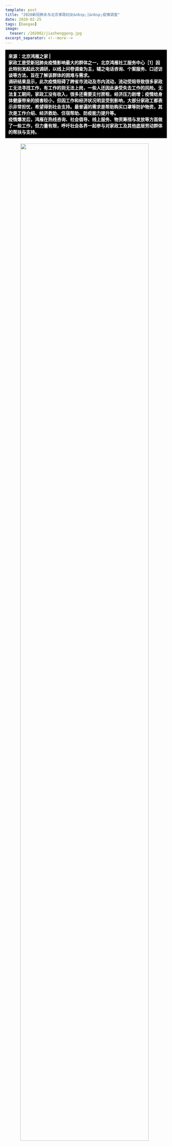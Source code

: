 ```yaml
---
template: post
title: "2020新冠肺炎与北京家政妇女&nbsp;|&nbsp;疫情调查"
date: 2020-02-25
tags: [baogao]
image:
  teaser: /202002/jiazhenggong.jpg
excerpt_separator: <!--more-->
---
```


<div style="width:98%;padding:10px;background-color:black;color:white;margin:0;">
<strong>來源：北京鸿雁之家 |<br>家政工是受新冠肺炎疫情影响最大的群体之一，北京鸿雁社工服务中心［1］因此特别发起此次调研，以线上问卷调查为主，辅之电话咨询、个案服务、口述访谈等方法，旨在了解该群体的困难与需求。<br>调研结果显示，此次疫情阻碍了跨省市流动及市内流动，流动受阻导致很多家政工无法寻找工作，有工作的则无法上岗，一些人还因此承受失去工作的风险。无法复工期间，家政工没有收入，很多还需要支付房租，经济压力剧增；疫情给身体健康带来的损害较小，但因工作和经济状况明显受到影响，大部分家政工都表示非常担忧，希望得到社会支持。最普遍的需求是帮助购买口罩等防护物资，其次是工作介绍、经济救助、住宿帮助、防疫能力提升等。<br>疫情爆发后，鸿雁在热线咨询、社会倡导、线上服务、物资筹措与发放等方面做了一些工作，但力量有限，呼吁社会各界一起参与对家政工及其他底层劳动群体的帮扶与支持。</strong>

<br>
</div>

<br>

<div style="text-align:center"><img src="/images/202002/jiazhenggong.jpg" width="90%"></div>

2020年1月中旬，武汉爆发新冠肺炎疫情。在春节返乡大潮的助推下，疫情迅速蔓延到全国。很多地区，特别是人口流动大省，立即采取限制交通、禁止聚集、延迟复工、（半）强制隔离等措施。在这样的形势下，疫情不仅直接威胁人们的身心健康，还直接影响人们的居家生活与人际交往，此外，疫情对部分行业的巨大冲击还将迁延到相关从业者的职业发展与经济处境上。

<h3>一、发起调查的初衷</h3>

中国有超过3500万的家政工［2］。源于家政工作的特性，家政工应该是受疫情影响最明显的群体之一。第一，除春节前后的跨省市流动之外，在每日工作里，很多家政工还需要在住处与雇主家之间流动，因此，疫情对道路交通和人际交往的限制将妨碍家政工寻找及维系工作。第二，城市家庭购买家政服务的意愿直接受其经济能力影响，在疫情对很多行业形成巨大打击的背景下，家政工的就业机会与工资水平也可能受到冲击。第三，疫情促使人们更关注日常生活中的健康问题，由于家政工负责雇主家庭日常生活的某些部分，雇主就很有可能对家政服务提出更高要求。

家政工不仅是受疫情影响最明显的群体之一，而且也是所有受影响群体中最弱势者之一。在中国，约有90%［3］的家政工无法签订劳动合同，因而不受《劳动合同法》保障［4］，在疫情的广泛影响下，其工作权益相对更易受到损害。与此同时，中国的家政工几乎都是女性，大部分来自农村、年龄偏大、学历较低，离开家乡后，其内外资源和支持网络更为缺乏，很难有效维护自身那么权益。

作为长期服务在京家政工的公益组织，北京鸿雁社工服务中心（下称“鸿雁”）特别关心疫情对家政工的实际影响，希望了解她们的困难和需求，据此，提供有针对性的帮助，协助她们度过疫情难关。基于这一初衷，鸿雁发起了此次调查。

### 二 、调查设计与设施

此次调查以线上问卷为主、电话访谈为辅。受访对象为在北京从事家政工作的家政工。由于目标聚焦且时间紧迫，调研组设计了一份由9道题组成的简短问卷，主要了解家政工在疫情期间的流动状况、工作状况、身心状况，及主要需求。

问卷从2020年2月5日晚上上线，主要在鸿雁的公众号、微信群及个人朋友圈进行推送，于2月10日晚上关闭填写通道，共回收90份有效问卷。问卷填写者都是女性，来自全国13个省/自治区的52个市/县。按人数降序排列，受访者主要来自山西、河南、甘肃，其次是四川、黑龙江、河北和陕西等。受访者的户籍分布很广，并与北京家政工来源的实际分布相符。这表明，此次调查分析的结果能在一定程度上反映北京家政工群体的相关情况。

![](https://i.imgur.com/GOrTTNU.jpg)

此外，在问卷调查前后，鸿雁还面向家政工群体开展了一系列与疫情相关的活动，其中，线上活动2类、电话咨询25个、个案服务3个、一对一口述访谈6个［5］。所得资料充实了问卷分析结果，较为真切地展现了疫情对北京家政工的影响，为鸿雁制定后续支持方案提供了可靠基础。

需要注意的是，由于调查内容比较简单，并且疫情及相关政策均处于不断变化中，此次调查的结果仅供公益同行或其他感兴趣的组织和个人参考，希望起到抛砖引玉的作用。未来，鸿雁将持续且更深入地关注疫情对家政工群体的影响。

### 三 、调查数据简析

本报告从四个方面呈现此次调查的结果：第一，疫情对家政工流动的影响；第二，疫情对家政工作的影响；第三，疫情对家政工身心的影响；第四，疫情引发的主要需求。

1. 疫情对家政工流动的影响

春节是中国人合家团圆、访亲会友的黄金时段，对于背井离乡、家有老小打工者来说，情况更是如此。北京家政工基本都是外来人口，其中绝大部分属于跨省流动。受访者户籍分布证实了这一点。按往常经验，留在北京过年的家政工会很少，但调查显示，今年春节期间，有37.8%（34人）的受访者未曾离开北京。显然，新冠肺炎疫情打破了很多家政工的返乡计划，她们被迫留在北京与雇主家庭一起过年，或者隔离在北京的自租房里过年。

![](https://i.imgur.com/GOrTTNU.jpg)

填写问卷时，有54.4%（49人）的受访者人在北京，其中，离开后又返京的有15人。也就是说，过年期间离开过北京的56人里，受访时已回京的约占1/4。按往年情况，家政工一般会在春节假期结束前后即回京找工作或者开始工作，但今年，尽管假期延长至2月2日，截至填写问卷时，仍有3/4尚未回京。显然，疫情迫使很多家政工改变了返京安排。据后文分析，防疫隔离、出行困难等是很多人尚未返京的主要原因。

![](https://i.imgur.com/kqfayi9.jpg)

从上述情况看，疫情对家政工的跨省市流动产生了影响。根据调查，疫情对家政工的在地流动也有影响。在90个受访者里，只有2人认为疫情对出行没有影响。疫情对出行的影响体现在：因强制隔离或自我隔离的防疫措施，64.4%的人极少出门；因地方政府采取封路、减少或暂停公交等措施，11.1%的人感觉即便能出门，出行过程也比较困难；因地方政府采取封村、封小区等措施，17.8%的人感觉即便能顺利出行，也很难到达目的地。

![](https://i.imgur.com/1PVPX4H.jpg)

2. 疫情对家政工作的影响

在90名受访者中，54.4%（49人）有确定工作，其中绝大部分是延续年前的工作合约；27.8%的人要找家政工作但还没开始找，另外有11.1%已经在找，但还没找到；此外，6.7%（6人）决定暂不继续从事家政工作。截至调查时，春节假期已结束一周左右，在需要找家政工作的35人里，有71.4%（25人）还没开始找，这种状况也异于往年，可以推测，疫情造成的负面影响妨碍了家政工及时找工作。

![](https://i.imgur.com/wQfm2bJ.jpg)

按流动情况做分类比较（见下表）可以发现，过年期间留在北京的家政工有52.9%延续年前工作，尽管打算继续从事家政业但尚无工作的人也不少，但其中正在找工作的比例很高，达到75%；离京后又返京的家政工有确定工作的比例更高，包括延续年前工作以及找到新工作的，占80%，根据访谈，她们在疫情高峰期冒风险回京的主要原因之一是回应雇主需求以防失去工作；在尚未返京且打算继续从事家政行业的受访者里，超过一半人（51.2%，19人）没有工作，并且几乎都未开始找工作（94.7%），这与过年期间留京家政工的状况很不同，这说明，是否在京对能否找工作有很大影响，因此，疫情对跨省市流动的阻碍是很多家政工无法开始找工作的重要原因。

![](https://i.imgur.com/5RaaSHu.jpg)

值得注意的是，在尚未返京的受访者里，尽管42.1%表示有确定工作，但疫情及防疫政策的变化会带来很大的不确定性。由于约90%的家政工不受《劳动法》保护，如果不能及时返京、不能及时开始工作或者疫情导致其他问题，她们随时有可能失去工作，并且难以得到补偿。上表显示，在87个注明了目前住处的受访者里，48人有工作；下表显示，在这87人里，有13人因疫情失去工作；即，原本约61人有工作，但每五个人里至少有一人因疫情失去了工作。

从下表看，在87人里，有95.4%（83人）觉得疫情对工作状况有影响，除“失去了原有的工作”之外，疫情产生的影响还体现在其他很多维度。按流动情况分类比较，疫情对家政工作最普遍的影响是导致一段时间无法开工，而这段时间的长短基本取决于疫情及相关政策的走向。

![](https://i.imgur.com/3qIzfdq.jpg)

过年期间未曾离开北京的家政工大部分已经工作了一段时间或者已经找了一段时间的工作，她们相对更全面且更深入地体验到了疫情的实际影响。除“有较长一段时间无法去工作”外，同等明显的影响是“雇主对工作的要求更高了”，其次是“工作更难找了”，也有一些人因疫情“失去了原有的工作”，或者感觉到“工资更难提高了”以及“工作所需的交通成本提高了”。

返京不久的家政工也感受到了疫情带来的各方面影响，其中最明显的是“雇主对工作的要求更高了”；而尚未返京的家政工虽然离打工地很远，且大部分还没确定工作，但她们也感受到了各方面的影响，最明显的是“工作更难找了”。

几个问卷填写者简述的情况能大致反映疫情对家政工作的影响：

“今天刚到北京，雇主让隔离五天，并且感觉雇主对工作的要求更高了。”

“目前住在北京的自租房里，雇主要我隔离，啥时候上班得看雇主怎么说。”

“目前在北京，以前的工作因疫情没法继续了，不知何时才能找到新工作。”

“目前住在雇主家，每天要工作15个小时，很累，但雇主不让外出休闲，怕带回病毒。”

3 .疫情对家政工身心的影响

在90个受访者里，有57.8%的人觉得疫情对自己的身体状况完全没有影响，觉得有很大影响的占16.7%（15人）。鸿雁抽选了几位觉得对身体影响大的受访者做后续追访，大多表示，疫情并没直接损害身体，但由于运动少而身体僵硬，所以主观觉得疫情对身体的影响很大。根据鸿雁掌握的情况，至今尚未听说有家政工感染新冠肺炎病毒；此外，疫情对很多人的身体健康产生较大影响的方式是，因隔离、封路、封村、封小区等措施，出现其他病痛的人很难得到及时医治，也难以买到药物。

![](https://i.imgur.com/GGU4L3C.jpg)

从流动情况分类比较（见下表）看，受访时在京的家政工有约40%表示疫情对身体状况有很大影响或有些影响，这一比例是尚未返京受访者的2倍。为何出现这样的差异？可合理推测的原因包括：第一，城市的隔离措施更严、家政工租住的房子都比较狭小、在京隔离时往往缺乏家人陪伴，因此隔离期间容易感觉难受；第二，很多在京受访者疫情期间留在雇主家工作，为了防疫，雇主会提高工作要求、禁止外出，因此工作量增加，并难以得到休息，从而影响身体状况。

![](https://i.imgur.com/CjKkGV3.jpg)

与疫情带来的身体影响相反，疫情带来的心理影响非常明显。只有5.6%的受访者对疫情完全不担忧或者不太担忧，非常担忧的占55.6%，有些担忧的占33.3%。根据问卷及访谈，受访者的担忧主要不是因为疫情会影响身体健康，而是原因疫情会影响工作，进而影响经济收入和基本生存。一个受访者说：“因为疫情，以前的工作丢了，目前正在发愁房租和生活费，不知道路在何方。”

![](https://i.imgur.com/ekUrwGW.jpg)

很多家政工是家里的经济支柱，但她们普遍缺乏资源和市场竞争力，也缺少法律保护，所以，当疫情导致工作更难获得和维持，以至于很长一段时间无法工作、没有收入时，家政工及其家庭的基本生活就会直接受影响。

按流动情况做分类比较（见下表），过年期间未曾离京、离开后又回京、尚未返京的这三类受访者对疫情表示担忧的比例都很高，其中，离开后又回京的受访者100%都比较担忧，高出其他两类约13个百分点。返京组担忧程度最高的原因与其处境相关。返京组尽管大部分确定了工作，但还处于自我隔离或强制隔离状态，隔离期间基本没有收入，很多人还需要支付房租，此外，返京后就脱离了家人的情感支持，而隔离期还会给工作带来很多变数，因此，相较于有很多人已经开始工作的未曾离京组，以及有家人陪伴且无房租压力的尚未返京组，返京组确实在情感、经济、工作等方面承受着更大压力。

![](https://i.imgur.com/4yKbAwT.jpg)

4. 疫情引发的主要需求

根据前文分析，绝大部分受访者对疫情比较担忧，其原因是，此次疫情的发展趋势尚难预测，政府的相关政策也会发生很多变化，如果疫情继续，隔离、封禁等措施不变，很多家政工会长时间无法工作，从而经济压力将持续加重，此外，有工作但尚未上岗的人会担心丢掉工作，没工作的人会发现找工作的难度明显加大，有工作且已上岗的人则发现雇主提高了工作要求，工作压力增大。

下列条形图显示，受访者的求助需求与她们的担忧相符。在90个受访者里，暂不需要帮助的人很少，占3.3%；需要心理/情绪疏导方面帮助的也较少，占8.9%；绝大部分的需求都与工作和经济相关。

![](https://i.imgur.com/dWu6xQi.jpg)

约一半人希望在购买口罩等防护物资上获得帮助。使用口罩等防护物资不仅是预防感染的重要措施，也是政府或雇主的硬性要求。就目前而言，如果不戴口罩，就不能搭乘公共交通，也就无法返京，无法出门寻找或开展工作。但是，口罩等物资在疫情爆发后迅速成了稀缺品，国内外都缺货，而家政工人脉有限，使用网络购物平台的技术也有限，因此，帮助购买这些物质成为她们最普遍的需求。

需要工作介绍帮助以及需要经济帮助的受访者均占1/3。疫情导致无工作的人难以找到工作、有工作的人因自我隔离或强制隔离而无法上岗，因此大部分人会有较长时间无法工作。对于家政工来说，没有工作就没有收入。即便对于有确定工作但被政府或雇主要求隔离而无法上岗的人，由于缺乏法律保护，隔离期间基本没有工资，也得不到补偿。较长时间没收入，同时很多人在此期间还需要承担房租等费用，这确实会给家政工中的贫困者带来难以承受的经济压力。帮助介绍工作既能直接回应家政工疫情期间难找工作的问题，也是对其中的贫困者间接提供经济援助的方式。

有1/4的受访者希望在住宿问题上获得帮助。住宿问题也是家政工在疫情期间比较容易遇到的问题。对于住家家政工，除非疫情期间未有中断工作，否则，雇主会要求她们自我隔离，但她们一般没有自租房，很多雇主也没有条件提供隔离房，这部分家政工就面临寻找临时住所的问题。对于非住家家政工，她们一般有自租房，但疫情期间，有些地方禁止非业主返回住所，这部分人就需要寻找临时住所，或者另外租房。正因为疫情期间村、街及小区对外来人口防控很严，找住所或租房都很困难。大部分家政工在北京无亲无故，无处投靠，因此，遇到住宿问题时就需要社会提供帮助。

希望获得防疫知识和技能的受访者也接近1/4，可以推测，她们一方面是为了让自己能够更科学地预防传染病毒，另一方面也是为了回应雇主的需求。疫情爆发后，很多雇主对家政工提高了工作要求，这些要求大多与防疫有关系。

![](https://i.imgur.com/WhRYhuW.jpg)

对流动情况做分类比较（见上表），可以发现，不管是未曾离京组、离开后的返京组，还是尚未返京组，帮助购买口罩等防护物资确实是最大的需求，相对来说，也是最急迫、最基础的需求。对于不同组别，其他需求的普遍程度略有不同，但主要的几项需求均占有一定比例。特别是未曾离京组，这些需求的比例相差不大，随着更多人返京，预计短期内也会呈现类似的需求结构，即，对购买防护物质、介绍工作、经济帮助、疫情防治、住宿等均有较大需求。

### 四 、总结

2020年春节前夕爆发的新冠肺炎至今已持续两个月，其发展趋势目前虽基本得到控制，生产与生活开始回归正轨，但是，即便依据专家学者们较为乐观的预测，疫情至少还会延续一个月，受疫情影响的各类行业估计需要半年左右的时间才能得以恢复。在此背景下，疫情对人们身心状况、职业发展与收入水平等方面的影响将持续很长时间，而对日常生活中饮食、卫生与健康等观念造成的冲击则可能是永久性的。作为高度依赖流动与社交、深度卷入雇主日常生活、法律保护较弱的职业，家政工是受疫情影响最明显且最持久的群体之一。

此项调查旨在了解疫情对家政工的影响，为鸿雁及其他关心该群体的组织和个人提供参考，希望触发有针对性的援助服务，从而协助该群体化解或适应疫情带来的影响。基于问卷调查、电话咨询、个案服务及口述访谈等方法所得的资料，调查结果主要如下：

1、在北京从事家政工作的家政工来自于全国各地，基本都是跨省市流动人口。新冠肺炎疫情的爆发打破了很多人的返乡计划，约1/3的家政工被迫留在雇主家或自租房度过春节，但仍有近2/3的家政工已在疫情引起广泛关注前回了老家。对于返乡家政工，政府针对疫情采取的严控措施，比如隔离、封路、封村等，则阻碍了她们的返京安排，有近3/4的返乡家政工不得不推迟回京时间。

2、疫情不仅妨碍跨省市流动，也对市内流动造成巨大约束。对于未曾返乡或离开后又返京的家政工，强制或自我隔离使得大部分人均有较长时间不能出行，缺乏口罩等基本防护物资也导致很多人无法出行，此外，封路及交通工具减少给可以出行的人带来诸多不便，并增加了出行的时间和费用成本，而封村、封小区则使得很多人即便能够顺利出行，但也难以进入雇主家庭开始工作。

3、年度性的跨省市流动及高频率的市内流动是家政工寻找及保有工作的基本条件。正因为流动受阻，滞留家乡的家政工有一半人很难开始找工作，有确定工作的人则担心因疫情而丢掉工作；在北京但尚无工作的家政工，很多虽已开始找工作，但疫情显著增加了找到工作的难度，有工作的人一部分因雇主或政府要求隔离而无法上岗，而过年期间未曾中止工作的住家家政工，很多也因疫情而面临工作量及工作要求双提高的局面。

4、因此，疫情对家政工的工作和经济状况产生了多维度的影响。因有较长时间无法开始工作，很多人面临着急剧增加的经济压力；因疫情给寻找及保有工作机会带来了很多困难和不确定因素，很多人承受着巨大的心理压力；因疫情期间地方增强了对外来人口的管控，很多人不得不临时寻找住处，且也因此难以找到；因疫情而增加的交通成本以及需额外寻找住处的住宿成本等，均增加了家政工的经济压力。疫情对雇主经济状况的影响、雇主对疫情的警惕以及对日常生活要求的提高，则影响了家政工的工作机会和工作压力。

5、尽管约七成的受访者未因疫情而影响身体状况，但由于疫情多维度地影响其工作和经济状况，近九成的受访者对疫情比较担忧，其中，非常担忧的人接近六成。正因如此，基本所有的受访者都希望能够获得外界的帮助。口罩等防护物质是家政工可以外出寻找及开展工作的必要硬件，因而成为最普遍（50%）且最迫切的需求。其次，针对工作难求及经济压力剧增的问题，约1/3的受访者希望得到工作介绍上的帮助，和/或得到经济援助。此外，有1/4的受访者还希望得到住宿问题上的帮助，和/或得到防疫能力上的帮助。

6、未曾离京的家政工、离开后回京的家政工以及尚未返京的家政工这三个组别面临的困难及相应的需求既有很大相似处，也有一些差异，如果针对不同组别提供服务，需要具体考虑各自的处境和需求。不过，随着疫情不断减弱、防疫政策逐渐放松，很多人近期会返回北京、开始工作，未曾离京组别的需求结构将更具普遍性，即，对购买口罩防护物资、介绍工作、经济援助、住宿帮助、提升防疫能力等皆有较高需要。从长远一点看，家政工的需求会随疫情形势变化而出现较大调整，因此，相关组织和机构需要作持续关注的安排。

作为长期服务北京家政工的公益组织，疫情爆发以来，鸿雁主要从四个方面回应家政工的需求。第一，保持热线畅通，接到求助后第一时间响应。针对比较困难的问题，鸿雁内部会组成临时应急小组，以便汇聚资源尽快解决问题。过去两个月，鸿雁为多名家政工介绍了工作，还协助一名姐妹成功解决了工资偿付纠纷。第二，进行倡导，发布了《给家政公司和雇主的一封信》，倡议给家政工支付隔离期间的工资，为家政工提供隔离场所等。第三，组织线上写作坊、公开征稿及口述访谈等活动，为家政工群体提供诉说、交流与分享平台，希望记录历史，且协助她们疏解压力、增长经验。第四，组织家政工骨干一起寻找防护物资资源、对接重点疫区被忽视的底层服务群体，同时，也计划面向全国的家政工群体提供基本防护物资、个案服务等方面的支持。

鸿雁是一个很小的公益组织，能筹集到的经费和物资不多，服务覆盖面和服务维度也很有限。在未来，鸿雁会根据此次调查的结果调整服务体系、设计具体方案，并持续筹措物资，向家政姐妹提供支持和陪伴。据访谈了解，很多家政公司和雇主在疫情期间已为家政工提供一定的帮助，比如开展防疫培训、提供口罩、提供隔离房或临时住宿等，在此，鸿雁呼吁更多组织和个人（继续）参与支持家政工，各展所长，给家政工群体提供工作介绍、减免房租、减免中介费、购买防护物资、处理工作纠纷、寻找临时住处和租房等方面的帮助。

1. 北京鸿雁社工服务中心是一家在北京注册的市级民非机构，主要面向基层劳动妇女开展服务、研究及传播工作，希望协助她们融入城市、提高福祉，进而推动城乡融合及社区可持续发展。

2. 家政工主要指为雇主家庭有偿提供日常生活服务的专业人员。家政服务内容主要包括保洁、烹饪、月嫂、育儿，以及照顾老人、病人、残疾人等。家政服务方式主要包括住家全日制、白班制、夜班制、小时工等。

3. 刘明辉，2017，《移民与城市：有关中国家政工招聘、就业与工作条件的行业研究报告》，联合国劳工组织办公室。

4. 在鸿雁以往的服务和调研中，接触到的家政工基本100%都没有签过劳动合同。

5. 线上活动2类：家政工写作课系列、图文及视频公开征稿，两类活动的主题都紧扣疫情期间的经历。<br>电话咨询25个：鸿雁工作人员打电话联系以前服务过的家政工或参填写了问卷的家政工，了解其疫情期间的状况。<br>个案服务3个：家政姐妹通过鸿雁热线求助，内容涉及疫情爆发后住宿问题、工资偿付问题、工作合约延续问题。<br>一对一口述访谈6个：鸿雁选择具有代表性的家政姐妹做深度访谈，主要了解疫情对家政工群体的影响，以及该群体如何看待及应对此次疫情。

6. 引号斜体内容均引自受访者自述。

[原文連結](http://jiliuwang.net/archives/90045)
